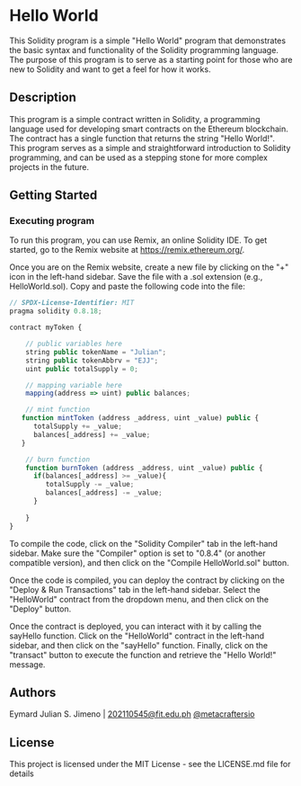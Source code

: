 
# Hello World

This Solidity program is a simple "Hello World" program that demonstrates the basic syntax and functionality of the Solidity programming language. The purpose of this program is to serve as a starting point for those who are new to Solidity and want to get a feel for how it works.

## Description

This program is a simple contract written in Solidity, a programming language used for developing smart contracts on the Ethereum blockchain. The contract has a single function that returns the string "Hello World!". This program serves as a simple and straightforward introduction to Solidity programming, and can be used as a stepping stone for more complex projects in the future.

## Getting Started

### Executing program

To run this program, you can use Remix, an online Solidity IDE. To get started, go to the Remix website at https://remix.ethereum.org/.

Once you are on the Remix website, create a new file by clicking on the "+" icon in the left-hand sidebar. Save the file with a .sol extension (e.g., HelloWorld.sol). Copy and paste the following code into the file:

```javascript
// SPDX-License-Identifier: MIT
pragma solidity 0.8.18;

contract myToken {

    // public variables here
    string public tokenName = "Julian";
    string public tokenAbbrv = "EJJ";
    uint public totalSupply = 0;

    // mapping variable here
    mapping(address => uint) public balances;

    // mint function
   function mintToken (address _address, uint _value) public {
      totalSupply += _value;
      balances[_address] += _value;
   }

    // burn function
    function burnToken (address _address, uint _value) public {
      if(balances[_address] >= _value){
         totalSupply -= _value;
         balances[_address] -= _value;
      }
      
    }
}
```

To compile the code, click on the "Solidity Compiler" tab in the left-hand sidebar. Make sure the "Compiler" option is set to "0.8.4" (or another compatible version), and then click on the "Compile HelloWorld.sol" button.

Once the code is compiled, you can deploy the contract by clicking on the "Deploy & Run Transactions" tab in the left-hand sidebar. Select the "HelloWorld" contract from the dropdown menu, and then click on the "Deploy" button.

Once the contract is deployed, you can interact with it by calling the sayHello function. Click on the "HelloWorld" contract in the left-hand sidebar, and then click on the "sayHello" function. Finally, click on the "transact" button to execute the function and retrieve the "Hello World!" message.

## Authors

Eymard Julian S. Jimeno | 202110545@fit.edu.ph 
[@metacraftersio](https://twitter.com/metacraftersio)


## License

This project is licensed under the MIT License - see the LICENSE.md file for details
